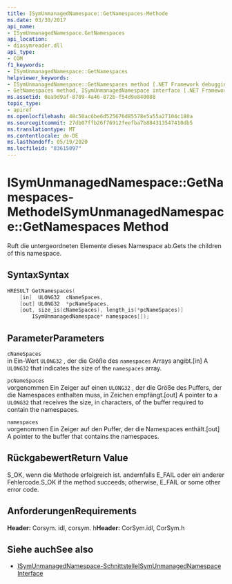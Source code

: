 ```yaml
---
title: ISymUnmanagedNamespace::GetNamespaces-Methode
ms.date: 03/30/2017
api_name:
- ISymUnmanagedNamespace.GetNamespaces
api_location:
- diasymreader.dll
api_type:
- COM
f1_keywords:
- ISymUnmanagedNamespace::GetNamespaces
helpviewer_keywords:
- ISymUnmanagedNamespace::GetNamespaces method [.NET Framework debugging]
- GetNamespaces method, ISymUnmanagedNamespace interface [.NET Framework debugging]
ms.assetid: 0ea9d9af-8709-4a46-872b-f54d9e840088
topic_type:
- apiref
ms.openlocfilehash: 48c50ac6be6d525676d85578e5a55a27104c180a
ms.sourcegitcommit: 27db07ffb26f76912feefba7b884313547410db5
ms.translationtype: MT
ms.contentlocale: de-DE
ms.lasthandoff: 05/19/2020
ms.locfileid: "83615097"
---
```

# <a name="isymunmanagednamespacegetnamespaces-method"></a><span data-ttu-id="fb7ef-102">ISymUnmanagedNamespace::GetNamespaces-Methode</span><span class="sxs-lookup"><span data-stu-id="fb7ef-102">ISymUnmanagedNamespace::GetNamespaces Method</span></span>
<span data-ttu-id="fb7ef-103">Ruft die untergeordneten Elemente dieses Namespace ab.</span><span class="sxs-lookup"><span data-stu-id="fb7ef-103">Gets the children of this namespace.</span></span>  
  
## <a name="syntax"></a><span data-ttu-id="fb7ef-104">Syntax</span><span class="sxs-lookup"><span data-stu-id="fb7ef-104">Syntax</span></span>  
  
```cpp  
HRESULT GetNamespaces(  
    [in]  ULONG32  cNameSpaces,  
    [out] ULONG32  *pcNameSpaces,  
    [out, size_is(cNameSpaces), length_is(*pcNameSpaces)]  
        ISymUnmanagedNamespace* namespaces[]);  
```  
  
## <a name="parameters"></a><span data-ttu-id="fb7ef-105">Parameter</span><span class="sxs-lookup"><span data-stu-id="fb7ef-105">Parameters</span></span>  
 `cNameSpaces`  
 <span data-ttu-id="fb7ef-106">in Ein-Wert `ULONG32` , der die Größe des `namespaces` Arrays angibt.</span><span class="sxs-lookup"><span data-stu-id="fb7ef-106">[in] A `ULONG32` that indicates the size of the `namespaces` array.</span></span>  
  
 `pcNameSpaces`  
 <span data-ttu-id="fb7ef-107">vorgenommen Ein Zeiger auf einen `ULONG32` , der die Größe des Puffers, der die Namespaces enthalten muss, in Zeichen empfängt.</span><span class="sxs-lookup"><span data-stu-id="fb7ef-107">[out] A pointer to a `ULONG32` that receives the size, in characters, of the buffer required to contain the namespaces.</span></span>  
  
 `namespaces`  
 <span data-ttu-id="fb7ef-108">vorgenommen Ein Zeiger auf den Puffer, der die Namespaces enthält.</span><span class="sxs-lookup"><span data-stu-id="fb7ef-108">[out] A pointer to the buffer that contains the namespaces.</span></span>  
  
## <a name="return-value"></a><span data-ttu-id="fb7ef-109">Rückgabewert</span><span class="sxs-lookup"><span data-stu-id="fb7ef-109">Return Value</span></span>  
 <span data-ttu-id="fb7ef-110">S_OK, wenn die Methode erfolgreich ist. andernfalls E_FAIL oder ein anderer Fehlercode.</span><span class="sxs-lookup"><span data-stu-id="fb7ef-110">S_OK if the method succeeds; otherwise, E_FAIL or some other error code.</span></span>  
  
## <a name="requirements"></a><span data-ttu-id="fb7ef-111">Anforderungen</span><span class="sxs-lookup"><span data-stu-id="fb7ef-111">Requirements</span></span>  
 <span data-ttu-id="fb7ef-112">**Header:** Corsym. idl, corsym. h</span><span class="sxs-lookup"><span data-stu-id="fb7ef-112">**Header:** CorSym.idl, CorSym.h</span></span>  
  
## <a name="see-also"></a><span data-ttu-id="fb7ef-113">Siehe auch</span><span class="sxs-lookup"><span data-stu-id="fb7ef-113">See also</span></span>

- [<span data-ttu-id="fb7ef-114">ISymUnmanagedNamespace-Schnittstelle</span><span class="sxs-lookup"><span data-stu-id="fb7ef-114">ISymUnmanagedNamespace Interface</span></span>](isymunmanagednamespace-interface.md)
